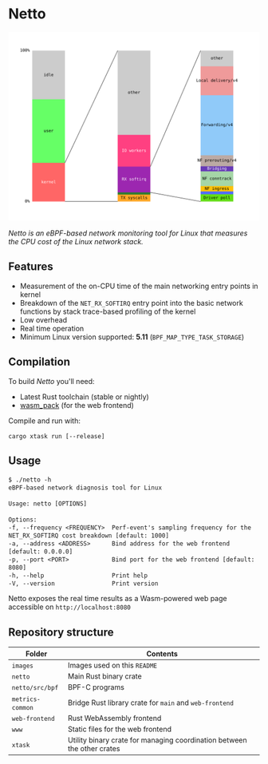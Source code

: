 # Netto

![Example output from Netto](images/online_boutique.svg)

_Netto is an eBPF-based network monitoring tool for Linux that measures the CPU cost of the Linux network stack._

## Features

 - Measurement of the on-CPU time of the main networking entry points in kernel
 - Breakdown of the `NET_RX_SOFTIRQ` entry point into the basic network functions by stack trace-based profiling of the kernel
 - Low overhead
 - Real time operation
 - Minimum Linux version supported: **5.11** (`BPF_MAP_TYPE_TASK_STORAGE`)

## Compilation

To build _Netto_ you'll need:
 - Latest Rust toolchain (stable or nightly)
 - [wasm_pack](https://rustwasm.github.io/wasm-pack/installer/) (for the web frontend)

Compile and run with:
    
    cargo xtask run [--release]

## Usage

    $ ./netto -h
    eBPF-based network diagnosis tool for Linux

    Usage: netto [OPTIONS]

    Options:
    -f, --frequency <FREQUENCY>  Perf-event's sampling frequency for the NET_RX_SOFTIRQ cost breakdown [default: 1000]
    -a, --address <ADDRESS>      Bind address for the web frontend [default: 0.0.0.0]
    -p, --port <PORT>            Bind port for the web frontend [default: 8080]
    -h, --help                   Print help
    -V, --version                Print version


Netto exposes the real time results as a Wasm-powered web page accessible on `http://localhost:8080`

## Repository structure

| Folder | Contents |
| - | - |
| `images` | Images used on this `README` |
| `netto` | Main Rust binary crate |
| `netto/src/bpf` | BPF-C programs |
| `metrics-common` | Bridge Rust library crate for `main` and `web-frontend` |
| `web-frontend` | Rust WebAssembly frontend |
| `www` | Static files for the web frontend |
| `xtask` | Utility binary crate for managing coordination between the other crates |
